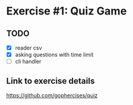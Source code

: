 # Exercise #1: Quiz Game

## TODO
- [x] reader csv
- [x] asking questions with time limit
- [ ] cli handler 

## Link to exercise details
https://github.com/gophercises/quiz